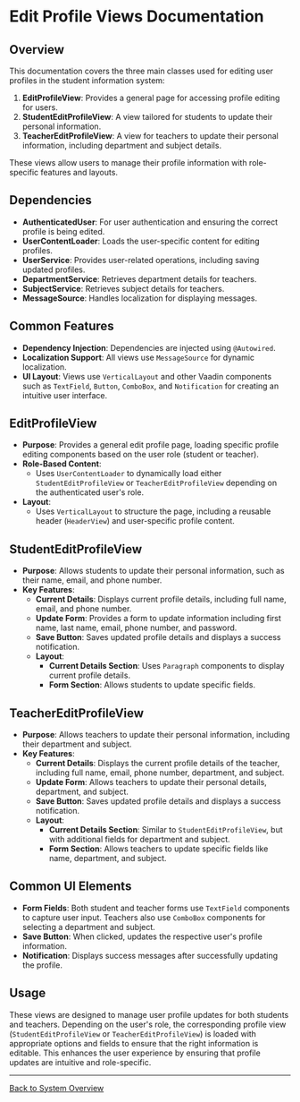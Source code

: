 # Edit Profile Views Documentation

## Overview

This documentation covers the three main classes used for editing user profiles in the student information system:

1. **EditProfileView**: Provides a general page for accessing profile editing for users.
2. **StudentEditProfileView**: A view tailored for students to update their personal information.
3. **TeacherEditProfileView**: A view for teachers to update their personal information, including department and subject details.

These views allow users to manage their profile information with role-specific features and layouts.

## Dependencies

- **AuthenticatedUser**: For user authentication and ensuring the correct profile is being edited.
- **UserContentLoader**: Loads the user-specific content for editing profiles.
- **UserService**: Provides user-related operations, including saving updated profiles.
- **DepartmentService**: Retrieves department details for teachers.
- **SubjectService**: Retrieves subject details for teachers.
- **MessageSource**: Handles localization for displaying messages.

## Common Features

- **Dependency Injection**: Dependencies are injected using `@Autowired`.
- **Localization Support**: All views use `MessageSource` for dynamic localization.
- **UI Layout**: Views use `VerticalLayout` and other Vaadin components such as `TextField`, `Button`, `ComboBox`, and `Notification` for creating an intuitive user interface.

## EditProfileView

- **Purpose**: Provides a general edit profile page, loading specific profile editing components based on the user role (student or teacher).
- **Role-Based Content**:
    - Uses `UserContentLoader` to dynamically load either `StudentEditProfileView` or `TeacherEditProfileView` depending on the authenticated user's role.
- **Layout**:
    - Uses `VerticalLayout` to structure the page, including a reusable header (`HeaderView`) and user-specific profile content.

## StudentEditProfileView

- **Purpose**: Allows students to update their personal information, such as their name, email, and phone number.
- **Key Features**:
    - **Current Details**: Displays current profile details, including full name, email, and phone number.
    - **Update Form**: Provides a form to update information including first name, last name, email, phone number, and password.
    - **Save Button**: Saves updated profile details and displays a success notification.
    - **Layout**:
        - **Current Details Section**: Uses `Paragraph` components to display current profile details.
        - **Form Section**: Allows students to update specific fields.

## TeacherEditProfileView

- **Purpose**: Allows teachers to update their personal information, including their department and subject.
- **Key Features**:
    - **Current Details**: Displays the current profile details of the teacher, including full name, email, phone number, department, and subject.
    - **Update Form**: Allows teachers to update their personal details, department, and subject.
    - **Save Button**: Saves updated profile details and displays a success notification.
    - **Layout**:
        - **Current Details Section**: Similar to `StudentEditProfileView`, but with additional fields for department and subject.
        - **Form Section**: Allows teachers to update specific fields like name, department, and subject.

## Common UI Elements

- **Form Fields**: Both student and teacher forms use `TextField` components to capture user input. Teachers also use `ComboBox` components for selecting a department and subject.
- **Save Button**: When clicked, updates the respective user's profile information.
- **Notification**: Displays success messages after successfully updating the profile.

## Usage

These views are designed to manage user profile updates for both students and teachers. Depending on the user's role, the corresponding profile view (`StudentEditProfileView` or `TeacherEditProfileView`) is loaded with appropriate options and fields to ensure that the right information is editable. This enhances the user experience by ensuring that profile updates are intuitive and role-specific.

---

[Back to System Overview](../../system-overview.md)